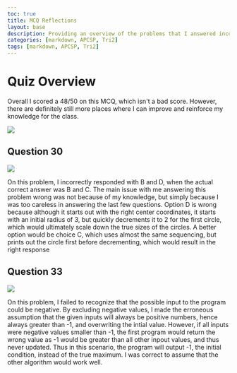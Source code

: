 ```yaml
---
toc: true
title: MCQ Reflections
layout: base
description: Providing an overview of the problems that I answered incorrectly on the Collegeboard MCQ.
categories: [markdown, APCSP, Tri2]
tags: [markdown, APCSP, Tri2]
---
```


# Quiz Overview
Overall I scored a 48/50 on this MCQ, which isn't a bad score. However, there are definitely still more places where I can improve and reinforce my knowledge for the class.

![]({{site.baseurl}}/images/Total_Score.png " ")

## Question 30
![]({{site.baseurl}}/images/30.png " ")

On this problem, I incorrectly responded with B and D, when the actual correct answer was B and C. The main issue with me answering this problem wrong was not because of my knowledge, but simply because I was too careless in answering the last few questions. Option D is wrong because although it starts out with the right center coordinates, it starts with an initial radius of 3, but quickly decrements it to 2 for the first circle, which would ultimately scale down the true sizes of the circles. A better option would be choice C, which uses almost the same sequencing, but prints out the circle first before decrementing, which would result in the right response

## Question 33
![]({{site.baseurl}}/images/33.png " ")

On this problem, I failed to recognize that the possible input to the program could be negative. By excluding negative values, I made the erroneous assumption that the given inputs will always be positive numbers, hence always greater than -1, and overwriting the intial value. However, if all inputs were negative values smaller than -1, the first program would return the wrong value as -1 would be greater than all other inpout values, and thus never updated. Thus in this scenario, the program will output -1, the initial condition, instead of the true maximum. I was correct to assume that the other algorithm would work well.